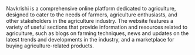 Navkrishi is a comprehensive online platform dedicated to agriculture, designed to cater to the needs of farmers, agriculture enthusiasts, and other stakeholders in the agriculture industry. The website features a variety of useful sections that provide information and resources related to agriculture, such as blogs on farming techniques, news and updates on the latest trends and developments in the industry, and a marketplace for buying agriculture-related products.
